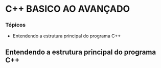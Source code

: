 # C++ BASICO AO AVANÇADO

 <h3>Tópicos</h3>
 
  * Entendendo a estrutura principal do programa C++


  <h2>Entendendo a estrutura principal do programa C++</h2>
